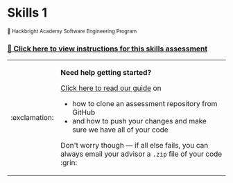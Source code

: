 # Skills 1

<sup>:apple: Hackbright Academy Software Engineering Program</sup>

### [:link: Click here to view instructions for this skills assessment](https://fellowship.hackbrightacademy.com/materials/homework/skills-1/)

<table>
  <tbody>
    <tr>
      <td rowspan="2">:exclamation:</td>
    </tr>
    <tr colspan="2">
      <td>
        <p><strong>Need help getting started?</strong></p>
        <p><a href="https://fellowship.hackbrightacademy.com/materials/homework/how-to-skills-github/">Click here to read our guide</a> on</p>
        <ul>
          <li>how to clone an assessment repository from GitHub</li>
          <li>and how to push your changes and make sure we have all of your code</li>
        </ul>
        <p>
          Don't worry though &mdash; if all else fails, you can always email your advisor a <code>.zip</code> file of your code :grin:
        </p>
      </td>
    </tr>
  </tbody>
</table>
